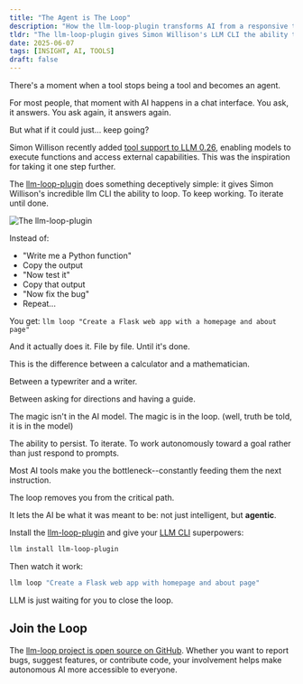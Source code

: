 ```yaml
---
title: "The Agent is The Loop"
description: "How the llm-loop-plugin transforms AI from a responsive tool into an autonomous agent that iterates until done."
tldr: "The llm-loop-plugin gives Simon Willison's LLM CLI the ability to loop and iterate autonomously. Instead of being a bottleneck feeding prompts one by one, you can set a goal and watch it work file by file until complete. The magic isn't in the AI model—it's in the loop."
date: 2025-06-07
tags: [INSIGHT, AI, TOOLS]
draft: false
---
```


There's a moment when a tool stops being a tool and becomes an agent.

For most people, that moment with AI happens in a chat interface. You ask, it answers. You ask again, it answers again.

But what if it could just... keep going?

Simon Willison recently added [tool support to LLM 0.26](https://simonwillison.net/2025/May/27/llm-tools/), enabling models to execute functions and access external capabilities. This was the inspiration for taking it one step further.

The [llm-loop-plugin](https://pypi.org/project/llm-loop-plugin/) does something deceptively simple: it gives Simon Willison's incredible llm CLI the ability to loop. To keep working. To iterate until done.

![The llm-loop-plugin](/images/20250607-llm-loop.jpeg)

Instead of:
- "Write me a Python function"
- Copy the output
- "Now test it"
- Copy that output
- "Now fix the bug"
- Repeat...

You get:
`llm loop "Create a Flask web app with a homepage and about page"`

And it actually does it. File by file. Until it's done.

This is the difference between a calculator and a mathematician.

Between a typewriter and a writer.

Between asking for directions and having a guide.

The magic isn't in the AI model. The magic is in the loop. (well, truth be told, it is in the model)

The ability to persist. To iterate. To work autonomously toward a goal rather than just respond to prompts.

Most AI tools make you the bottleneck--constantly feeding them the next instruction.

The loop removes you from the critical path.

It lets the AI be what it was meant to be: not just intelligent, but **agentic**.

Install the [llm-loop-plugin](https://pypi.org/project/llm-loop-plugin/) and give your [LLM CLI](https://llm.datasette.io/) superpowers:

```bash
llm install llm-loop-plugin
```

Then watch it work:
```bash
llm loop "Create a Flask web app with homepage and about page"
```

LLM is just waiting for you to close the loop.

## Join the Loop

The [llm-loop project is open source on GitHub](https://github.com/nibzard/llm-loop). Whether you want to report bugs, suggest features, or contribute code, your involvement helps make autonomous AI more accessible to everyone.